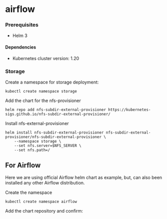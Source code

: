 # airflow

### Prerequisites
- Helm 3

#### Dependencies
- Kubernetes cluster version: 1.20 

### Storage
Create a namespace for storage deployment:
```
kubectl create namespace storage
```
Add the chart for the nfs-provisioner
```
helm repo add nfs-subdir-external-provisioner https://kubernetes-sigs.github.io/nfs-subdir-external-provisioner/
```
Install nfs-external-provisioner
```
helm install nfs-subdir-external-provisioner nfs-subdir-external-provisioner/nfs-subdir-external-provisioner \
    --namespace storage \
    --set nfs.server=$NFS_SERVER \
    --set nfs.path=/
```
## For Airflow

Here we are using official Airflow helm chart as example, but, can also been installed any other Airflow distribution.

Create the namespace
```
kubectl create namespace airflow
```

Add the chart repository and confirm:
```
helm repo add apache-airflow https://airflow.apache.org
```

Update the file `airflow-values.yaml` attributes; repo, branch and subPath of your DAGs. 
```yaml
    gitSync:
    enabled: true

    # git repo clone url
    # ssh examples ssh://git@github.com/apache/airflow.git
    # git@github.com:apache/airflow.git
    # https example: https://github.com/apache/airflow.git
    repo: https://github.com/eiffela65/Airflow-Templates
    branch: main
    rev: HEAD
    depth: 1
    # the number of consecutive failures allowed before aborting
    maxFailures: 0
    # subpath within the repo where dags are located
    # should be "" if dags are at repo root
    subPath: ""
```

Install the airflow chart from the repository:
```
helm install airflow -f airflow-values.yaml apache-airflow/airflow --namespace airflow
```
We can verify that our pods are up and running by executing:
```
kubectl get pods -n airflow
```

### Accessing to Airflow dashboard

The Helm chart shows how to connect:
```
You can now access your dashboard(s) by executing the following command(s) and visiting the corresponding port at localhost in your browser:

Airflow Webserver:     kubectl port-forward svc/airflow-webserver 8080:8080 --namespace airflow
Flower dashboard:      kubectl port-forward svc/airflow-flower 5555:5555 --namespace airflow
Default Webserver (Airflow UI) Login credentials:
    username: admin
    password: admin
Default Postgres connection credentials:
    username: postgres
    password: postgres
    port: 5432

You can get Fernet Key value by running the following:

    echo Fernet Key: $(kubectl get secret --namespace airflow airflow-fernet-key -o jsonpath="{.data.fernet-key}" | base64 --decode)
```
